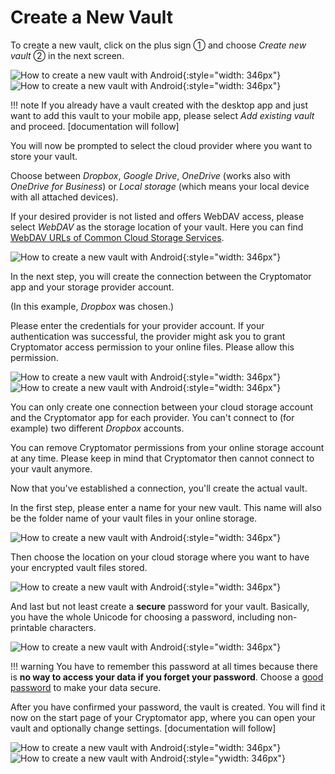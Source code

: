 # Create a New Vault

To create a new vault, click on the plus sign ① and choose _Create new vault_ ② in the next screen.

![How to create a new vault with Android](../img/android/create-new-vault-0-start.jpg){:style="width: 346px"} ![How to create a new vault with Android](../img/android/create-new-vault-1-select-new-existing.jpg){:style="width: 346px"}

!!! note
    If you already have a vault created with the desktop app and just want to add this vault to your mobile app, please select _Add existing vault_ and proceed. [documentation will follow]

You will now be prompted to select the cloud provider where you want to store your vault.

Choose between _Dropbox_, _Google Drive_, _OneDrive_ (works also with _OneDrive for Business_) or _Local storage_ (which means your local device with all attached devices).

If your desired provider is not listed and offers WebDAV access, please select _WebDAV_ as the storage location of your vault. Here you can find [WebDAV URLs of Common Cloud Storage Services](https://community.cryptomator.org/t/webdav-urls-of-common-cloud-storage-services/75).

![How to create a new vault with Android](../img/android/create-new-vault-2-select-provider.jpg){:style="width: 346px"}

In the next step, you will create the connection between the Cryptomator app and your storage provider account.

(In this example, _Dropbox_ was chosen.)

Please enter the credentials for your provider account. If your authentication was successful, the provider might ask you to grant Cryptomator access permission to your online files. Please allow this permission.

![How to create a new vault with Android](../img/android/create-new-vault-3-login-provider.jpg){:style="width: 346px"} ![How to create a new vault with Android](../img/android/create-new-vault-4-grant-provider-permission.jpg){:style="width: 346px"}

You can only create one connection between your cloud storage account and the Cryptomator app for each provider. You can't connect to (for example) two different _Dropbox_ accounts.

You can remove Cryptomator permissions from your online storage account at any time. Please keep in mind that Cryptomator then cannot connect to your vault anymore.

Now that you've established a connection, you'll create the actual vault.

In the first step, please enter a name for your new vault. This name will also be the folder name of your vault files in your online storage.

![How to create a new vault with Android](../img/android/create-new-vault-5-name-vault.jpg){:style="width: 346px"}

Then choose the location on your cloud storage where you want to have your encrypted vault files stored.

![How to create a new vault with Android](../img/android/create-new-vault-6-select-path.jpg){:style="width: 346px"}

And last but not least create a **secure** password for your vault. Basically, you have the whole Unicode for choosing a password, including non-printable characters.

![How to create a new vault with Android](../img/android/create-new-vault-7-set-password.jpg){:style="width: 346px"}

!!! warning
    You have to remember this password at all times because there is **no way to access your data if you forget your password**. Choose a [good password](../../security/advice/#good-passwords) to make your data secure.

After you have confirmed your password, the vault is created. You will find it now on the start page of your Cryptomator app, where you can open your vault and optionally change settings. [documentation will follow]

![How to create a new vault with Android](../img/android/create-new-vault-8-creating-vault.jpg){:style="width: 346px"} ![How to create a new vault with Android](../img/android/create-new-vault-9-finish.jpg){:style="ywidth: 346px"}
